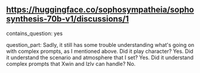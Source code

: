 ## https://huggingface.co/sophosympatheia/sophosynthesis-70b-v1/discussions/1

contains_question: yes

question_part: Sadly, it still has some trouble understanding what's going on with complex prompts, as I mentioned above.
Did it play character? Yes.
Did it understand the scenario and atmosphere that I set? Yes.
Did it understand complex prompts that Xwin and lzlv can handle? No.